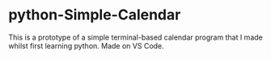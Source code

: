 # python-Simple-Calendar
This is a prototype of a simple terminal-based calendar program that I made whilst first learning python. Made on VS Code.

